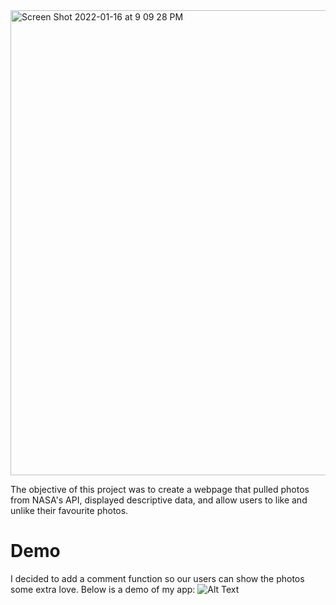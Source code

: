 
<img width="744" alt="Screen Shot 2022-01-16 at 9 09 28 PM" src="https://user-images.githubusercontent.com/81529754/149689895-c5d18d60-31f9-4a3c-89cb-8415f87bf928.png">

The objective of this project was to create a webpage that pulled photos from NASA's API, displayed descriptive data, and allow users to like and unlike their favourite photos.

# Demo

I decided to add a comment function so our users can show the photos some extra love. Below is a demo of my app: 
![Alt Text](https://gifs.com/gif/intro-83WNB2)




